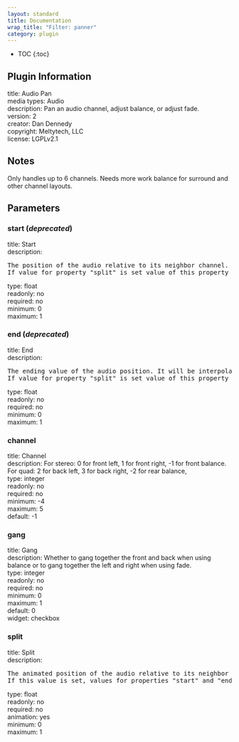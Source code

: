 ```yaml
---
layout: standard
title: Documentation
wrap_title: "Filter: panner"
category: plugin
---
```

* TOC
{:toc}

## Plugin Information

title: Audio Pan  
media types:
Audio  
description: Pan an audio channel, adjust balance, or adjust fade.  
version: 2  
creator: Dan Dennedy  
copyright: Meltytech, LLC  
license: LGPLv2.1  

## Notes

Only handles up to 6 channels. Needs more work balance for surround and other channel layouts.

## Parameters

### start (*deprecated*)

title: Start    
description:
<pre>
The position of the audio relative to its neighbor channel. For example, when channel is set to 0 for left, then start 0 is full left, 0.5 is center, and 1.0 is full right.
If value for property "split" is set value of this property is discarded.
</pre>
type: float  
readonly: no  
required: no  
minimum: 0  
maximum: 1  

### end (*deprecated*)

title: End    
description:
<pre>
The ending value of the audio position. It will be interpolated from start to end over the in-out range.
If value for property "split" is set value of this property is discarded.
</pre>
type: float  
readonly: no  
required: no  
minimum: 0  
maximum: 1  

### channel

title: Channel    
description:
For stereo: 0 for front left, 1 for front right, -1 for front balance. For quad: 2 for back left, 3 for back right, -2 for rear balance,  
type: integer  
readonly: no  
required: no  
minimum: -4  
maximum: 5  
default: -1  

### gang

title: Gang    
description:
Whether to gang together the front and back when using balance or to gang together the left and right when using fade.  
type: integer  
readonly: no  
required: no  
minimum: 0  
maximum: 1  
default: 0  
widget: checkbox  

### split

title: Split    
description:
<pre>
The animated position of the audio relative to its neighbor channel. For example, when channel is set to 0 for left, then start 0 is full left, 0.5 is center, and 1.0 is full right.
If this value is set, values for properties "start" and "end" are discarded.
</pre>
type: float  
readonly: no  
required: no  
animation: yes  
minimum: 0  
maximum: 1  

